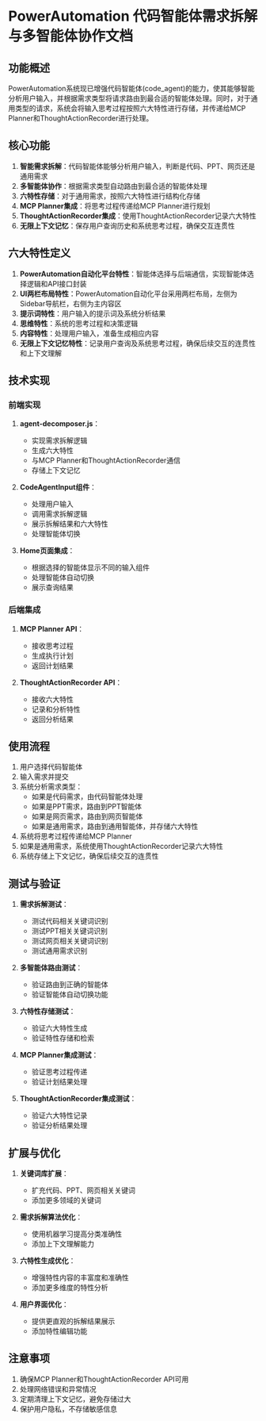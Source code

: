 # PowerAutomation 代码智能体需求拆解与多智能体协作文档

## 功能概述

PowerAutomation系统现已增强代码智能体(code_agent)的能力，使其能够智能分析用户输入，并根据需求类型将请求路由到最合适的智能体处理。同时，对于通用类型的请求，系统会将输入思考过程按照六大特性进行存储，并传递给MCP Planner和ThoughtActionRecorder进行处理。

## 核心功能

1. **智能需求拆解**：代码智能体能够分析用户输入，判断是代码、PPT、网页还是通用需求
2. **多智能体协作**：根据需求类型自动路由到最合适的智能体处理
3. **六特性存储**：对于通用需求，按照六大特性进行结构化存储
4. **MCP Planner集成**：将思考过程传递给MCP Planner进行规划
5. **ThoughtActionRecorder集成**：使用ThoughtActionRecorder记录六大特性
6. **无限上下文记忆**：保存用户查询历史和系统思考过程，确保交互连贯性

## 六大特性定义

1. **PowerAutomation自动化平台特性**：智能体选择与后端通信，实现智能体选择逻辑和API接口封装
2. **UI两栏布局特性**：PowerAutomation自动化平台采用两栏布局，左侧为Sidebar导航栏，右侧为主内容区
3. **提示词特性**：用户输入的提示词及系统分析结果
4. **思维特性**：系统的思考过程和决策逻辑
5. **内容特性**：处理用户输入，准备生成相应内容
6. **无限上下文记忆特性**：记录用户查询及系统思考过程，确保后续交互的连贯性和上下文理解

## 技术实现

### 前端实现

1. **agent-decomposer.js**：
   - 实现需求拆解逻辑
   - 生成六大特性
   - 与MCP Planner和ThoughtActionRecorder通信
   - 存储上下文记忆

2. **CodeAgentInput组件**：
   - 处理用户输入
   - 调用需求拆解逻辑
   - 展示拆解结果和六大特性
   - 处理智能体切换

3. **Home页面集成**：
   - 根据选择的智能体显示不同的输入组件
   - 处理智能体自动切换
   - 展示查询结果

### 后端集成

1. **MCP Planner API**：
   - 接收思考过程
   - 生成执行计划
   - 返回计划结果

2. **ThoughtActionRecorder API**：
   - 接收六大特性
   - 记录和分析特性
   - 返回分析结果

## 使用流程

1. 用户选择代码智能体
2. 输入需求并提交
3. 系统分析需求类型：
   - 如果是代码需求，由代码智能体处理
   - 如果是PPT需求，路由到PPT智能体
   - 如果是网页需求，路由到网页智能体
   - 如果是通用需求，路由到通用智能体，并存储六大特性
4. 系统将思考过程传递给MCP Planner
5. 如果是通用需求，系统使用ThoughtActionRecorder记录六大特性
6. 系统存储上下文记忆，确保后续交互的连贯性

## 测试与验证

1. **需求拆解测试**：
   - 测试代码相关关键词识别
   - 测试PPT相关关键词识别
   - 测试网页相关关键词识别
   - 测试通用需求识别

2. **多智能体路由测试**：
   - 验证路由到正确的智能体
   - 验证智能体自动切换功能

3. **六特性存储测试**：
   - 验证六大特性生成
   - 验证特性存储和检索

4. **MCP Planner集成测试**：
   - 验证思考过程传递
   - 验证计划结果处理

5. **ThoughtActionRecorder集成测试**：
   - 验证六大特性记录
   - 验证分析结果处理

## 扩展与优化

1. **关键词库扩展**：
   - 扩充代码、PPT、网页相关关键词
   - 添加更多领域的关键词

2. **需求拆解算法优化**：
   - 使用机器学习提高分类准确性
   - 添加上下文理解能力

3. **六特性生成优化**：
   - 增强特性内容的丰富度和准确性
   - 添加更多维度的特性分析

4. **用户界面优化**：
   - 提供更直观的拆解结果展示
   - 添加特性编辑功能

## 注意事项

1. 确保MCP Planner和ThoughtActionRecorder API可用
2. 处理网络错误和异常情况
3. 定期清理上下文记忆，避免存储过大
4. 保护用户隐私，不存储敏感信息

